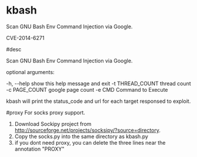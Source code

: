 kbash
=====

Scan GNU Bash Env Command Injection via Google.

CVE-2014-6271

#desc

Scan GNU Bash Env Command Injection via Google. 


optional arguments:


  -h, --help       show this help message and exit
  -t THREAD_COUNT  thread count
  -c PAGE_COUNT    google page count
  -e CMD           Command to Execute

kbash will print the status_code and url for each target responsed to exploit.

#proxy
For socks proxy support. 
  1. Download Sockipy project from http://sourceforge.net/projects/socksipy/?source=directory.
  2. Copy the socks.py into the same directory as kbash.py
  3. if you dont need proxy, you can delete the three lines near the annotation "PROXY"


